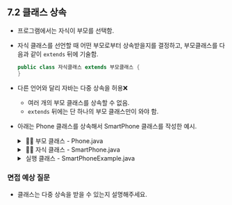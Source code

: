 ## 7.2 클래스 상속
- 프로그램에서는 자식이 부모를 선택함.
- 자식 클래스를 선언할 때 어떤 부모로부터 상속받을지를 결정하고, 부모클래스를 다음과 같이 `extends` 뒤에 기술함.
  ```java
  public class 자식클래스 extends 부모클래스 {
  }
  ```
- 다른 언어와 달리 자바는 다중 상속을 허용❌
  - 여러 개의 부모 클래스를 상속할 수 없음.
  - `extends` 뒤에는 단 하나의 부모 클래스만이 와야 함.

- 아래는 Phone 클래스를 상속해서 SmartPhone 클래스를 작성한 예시.
  <details><summary>&nbsp;👵🏻 부모 클래스 - Phone.java</summary>

      public class Phone {
          // 필드 선언
          public String model; 
          public String color;

          // 메소드 선언
          public void bell() {
              System.out.println("벨이 울립니다."); 
          }

          public void sendVoice(String message) {
              System.out.println("자기: " + message); 
          }

          public void receiveVoice(String message) { 
              System.out.println("상대방: " + message); 
          }

          public void hangUp() { 
              System.out.println("전화를 끊습니다."); 
          }
      }

  </details>
  
  <details><summary>&nbsp;👩🏻 자식 클래스 - SmartPhone.java</summary>

      public class SmartPhone extends Phone {
          // 필드 선언
          public boolean wifi;
          
          // 생성자 선언
          public SmartPhone(String model, String color) {
              this.model = model;
              this.model = color;
          }

          // 메소드 선언
          public void setWifi(boolean wifi) {
              this.wifi = wifi;
              System.out.println("와이파이 상태를 변경했습니다.")
          }

          public void internet() {
              System.out.println("인터넷에 연결합니다."); 
          }
      }

  </details>
  
  <details><summary>&nbsp;실행 클래스 - SmartPhoneExample.java</summary>

      public class DmbCellPhoneExample {

          public static void main(String[] args) {
              // SmartPhone 객체 생성
              SmartPhone myPhone = new SmartPhone("갤럭시", "은색");

  	          // Phone으로부터 상속받은 필드
  	          System.out.println("모델: " + myPhone.model);
                System.out.println("색상: " + myPhone.color);
  	
  	          // SmartPhone의 필드 읽기
  	          System.out.println("와이파이 상태: " + myPhone.wifi);
  	
  	          // Phone으로 부터 상속받은 메소드 호출
  	          myPhone.bell();
  	          myPhone.sendVoice("여보세요.");
  	          myPhone.receiveVoice("안녕하세요! 저는 홍길동입니다.");
  	          myPhone.sendVoice("아~ 네, 반갑습니다.");
                myPhone.hangUp();
  	
  	          // SmartPhone의 메소드 호출
  	          myPhone.setWifi(true);
  	          myPhone.internet();
          }
      }

      // 출력
      모델: 갤럭시
      색상: 은색
      와이파이 상태: false
      벨이 울립니다.
      자기: 여보세요.
      상대방: 안녕하세요! 저는 홍길동입니다.
      자기: 아~ 네, 반갑습니다.
      전화를 끊습니다.
      와이파이 상태를 변경했습니다.
      인터넷에 연결합니다.

  </details>

### 면접 예상 질문
- 클래스는 다중 상속을 받을 수 있는지 설명해주세요.